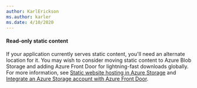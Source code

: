 ```yaml
---
author: KarlErickson
ms.author: karler
ms.date: 4/10/2020
---
```


#### Read-only static content

If your application currently serves static content, you'll need an alternate location for it. You may wish to consider moving static content to Azure Blob Storage and adding Azure Front Door for lightning-fast downloads globally. For more information, see [Static website hosting in Azure Storage](/azure/storage/blobs/storage-blob-static-website) and [Integrate an Azure Storage account with Azure Front Door](/azure/frontdoor/integrate-storage-account).
